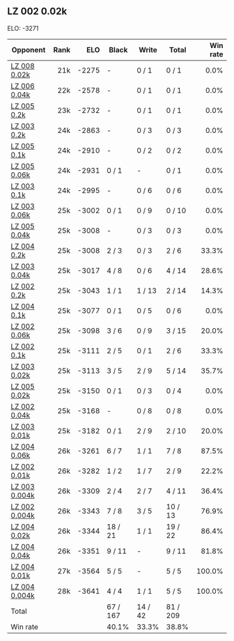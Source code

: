 ## LZ 002 0.02k ##

ELO: -3271

Opponent | Rank | ELO | Black | Write | Total | Win rate
---------|-----:|----:|-------|-------|-------|-------:
[LZ 008 0.02k](LZ%20008%200.02k.md) | 21k | -2275 | - | 0 / 1 | 0 / 1 | 0.0%
[LZ 006 0.04k](LZ%20006%200.04k.md) | 22k | -2578 | - | 0 / 1 | 0 / 1 | 0.0%
[LZ 005 0.2k](LZ%20005%200.2k.md) | 23k | -2732 | - | 0 / 1 | 0 / 1 | 0.0%
[LZ 003 0.2k](LZ%20003%200.2k.md) | 24k | -2863 | - | 0 / 3 | 0 / 3 | 0.0%
[LZ 005 0.1k](LZ%20005%200.1k.md) | 24k | -2910 | - | 0 / 2 | 0 / 2 | 0.0%
[LZ 005 0.06k](LZ%20005%200.06k.md) | 24k | -2931 | 0 / 1 | - | 0 / 1 | 0.0%
[LZ 003 0.1k](LZ%20003%200.1k.md) | 24k | -2995 | - | 0 / 6 | 0 / 6 | 0.0%
[LZ 003 0.06k](LZ%20003%200.06k.md) | 25k | -3002 | 0 / 1 | 0 / 9 | 0 / 10 | 0.0%
[LZ 005 0.04k](LZ%20005%200.04k.md) | 25k | -3008 | - | 0 / 3 | 0 / 3 | 0.0%
[LZ 004 0.2k](LZ%20004%200.2k.md) | 25k | -3008 | 2 / 3 | 0 / 3 | 2 / 6 | 33.3%
[LZ 003 0.04k](LZ%20003%200.04k.md) | 25k | -3017 | 4 / 8 | 0 / 6 | 4 / 14 | 28.6%
[LZ 002 0.2k](LZ%20002%200.2k.md) | 25k | -3043 | 1 / 1 | 1 / 13 | 2 / 14 | 14.3%
[LZ 004 0.1k](LZ%20004%200.1k.md) | 25k | -3077 | 0 / 1 | 0 / 5 | 0 / 6 | 0.0%
[LZ 002 0.06k](LZ%20002%200.06k.md) | 25k | -3098 | 3 / 6 | 0 / 9 | 3 / 15 | 20.0%
[LZ 002 0.1k](LZ%20002%200.1k.md) | 25k | -3111 | 2 / 5 | 0 / 1 | 2 / 6 | 33.3%
[LZ 003 0.02k](LZ%20003%200.02k.md) | 25k | -3113 | 3 / 5 | 2 / 9 | 5 / 14 | 35.7%
[LZ 005 0.02k](LZ%20005%200.02k.md) | 25k | -3150 | 0 / 1 | 0 / 3 | 0 / 4 | 0.0%
[LZ 002 0.04k](LZ%20002%200.04k.md) | 25k | -3168 | - | 0 / 8 | 0 / 8 | 0.0%
[LZ 003 0.01k](LZ%20003%200.01k.md) | 25k | -3182 | 0 / 1 | 2 / 9 | 2 / 10 | 20.0%
[LZ 004 0.06k](LZ%20004%200.06k.md) | 26k | -3261 | 6 / 7 | 1 / 1 | 7 / 8 | 87.5%
[LZ 002 0.01k](LZ%20002%200.01k.md) | 26k | -3282 | 1 / 2 | 1 / 7 | 2 / 9 | 22.2%
[LZ 003 0.004k](LZ%20003%200.004k.md) | 26k | -3309 | 2 / 4 | 2 / 7 | 4 / 11 | 36.4%
[LZ 002 0.004k](LZ%20002%200.004k.md) | 26k | -3343 | 7 / 8 | 3 / 5 | 10 / 13 | 76.9%
[LZ 004 0.02k](LZ%20004%200.02k.md) | 26k | -3344 | 18 / 21 | 1 / 1 | 19 / 22 | 86.4%
[LZ 004 0.04k](LZ%20004%200.04k.md) | 26k | -3351 | 9 / 11 | - | 9 / 11 | 81.8%
[LZ 004 0.01k](LZ%20004%200.01k.md) | 27k | -3564 | 5 / 5 | - | 5 / 5 | 100.0%
[LZ 004 0.004k](LZ%20004%200.004k.md) | 28k | -3641 | 4 / 4 | 1 / 1 | 5 / 5 | 100.0%
Total | | | 67 / 167 | 14 / 42 | 81 / 209 | 
Win rate| | | 40.1% | 33.3% | 38.8% | 
